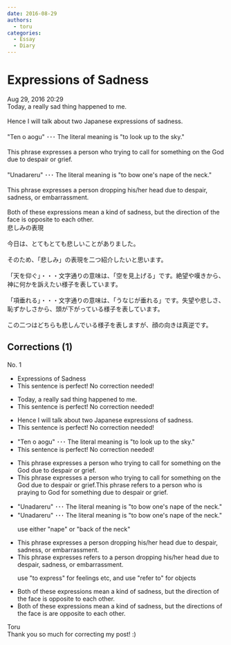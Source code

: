 ```yaml
---
date: 2016-08-29
authors:
  - toru
categories:
  - Essay
  - Diary
---
```


<h1 id="subject_show">Expressions of Sadness</h1>
<div class="date">Aug 29, 2016 20:29</div>
<div id="post"><div id="body_show_ori">
Today, a really sad thing happened to me.<br/><br/>Hence I will talk about two Japanese expressions of sadness.<br/><br/>"Ten o aogu" ･･･ The literal meaning is "to look up to the sky."<br/><br/>This phrase expresses a person who trying to call for something on the God due to despair or grief.<br/><br/>"Unadareru" ･･･ The literal meaning is "to bow one's nape of the neck."<br/><br/>This phrase expresses a person dropping his/her head due to despair, sadness, or embarrassment.<br/><br/>Both of these expressions mean a kind of sadness, but the direction of the face is opposite to each other.
</div></div>

<!-- more -->

<div id="post_ja"><div id="body_show_mo">
悲しみの表現<br/><br/>今日は、とてもとても悲しいことがありました。<br/><br/>そのため、「悲しみ」の表現を二つ紹介したいと思います。<br/><br/>「天を仰ぐ」・・・文字通りの意味は、「空を見上げる」です。絶望や嘆きから、神に何かを訴えたい様子を表しています。<br/><br/>「項垂れる」・・・文字通りの意味は、「うなじが垂れる」です。失望や悲しさ、恥ずかしさから、頭が下がっている様子を表しています。<br/><br/>この二つはどちらも悲しんでいる様子を表しますが、顔の向きは真逆です。
</div></div>

## Corrections (1)
<div id="block"><div class="first_name"> No. 1　<span class="just_name"></span></div><div id="block2">
<ul class="correction_field">
<li class="incorrect">Expressions of Sadness</li>
<li class="corrected perfect">This sentence is perfect! No correction needed!</li>
</ul>
<ul class="correction_field">
<li class="incorrect">Today, a really sad thing happened to me.</li>
<li class="corrected perfect">This sentence is perfect! No correction needed!</li>
</ul>
<ul class="correction_field">
<li class="incorrect">Hence I will talk about two Japanese expressions of sadness.</li>
<li class="corrected perfect">This sentence is perfect! No correction needed!</li>
</ul>
<ul class="correction_field">
<li class="incorrect">"Ten o aogu" ･･･ The literal meaning is "to look up to the sky."</li>
<li class="corrected perfect">This sentence is perfect! No correction needed!</li>
</ul>
<ul class="correction_field">
<li class="incorrect">This phrase expresses a person who trying to call for something on the God due to despair or grief.</li>
<li class="corrected correct">
This phrase expresses a person who trying to call for something on the God due to despair or grief.<span class="f_red">This phrase refers to a person who is praying to God for something due to despair or grief.</span>
</li>
</ul>
<ul class="correction_field">
<li class="incorrect">"Unadareru" ･･･ The literal meaning is "to bow one's nape of the neck."</li>
<li class="corrected correct">
"Unadareru" ･･･ The literal meaning is "to bow one's nape<span class="sline"> of the neck</span>."
<p class="correction_comment">use either "nape" or "back of the neck"</p>
</li>
</ul>
<ul class="correction_field">
<li class="incorrect">This phrase expresses a person dropping his/her head due to despair, sadness, or embarrassment.</li>
<li class="corrected correct">
This phrase <span class="sline">expresses</span> <span class="f_red">refers to</span> a person dropping his/her head due to despair, sadness, or embarrassment.
<p class="correction_comment">use "to express" for feelings etc, and use "refer to" for objects</p>
</li>
</ul>
<ul class="correction_field">
<li class="incorrect">Both of these expressions mean a kind of sadness, but the direction of the face is opposite to each other.</li>
<li class="corrected correct">
Both of these expressions mean a kind of sadness, but the direction<span class="f_red">s</span> of the face <span class="sline">is</span> <span class="f_red">are</span> opposite to each other.
</li>
</ul>
</div><div class="name"><span class="just_name">Toru</span><br>
Thank you so much for correcting my post! :)
</div>
</div>
